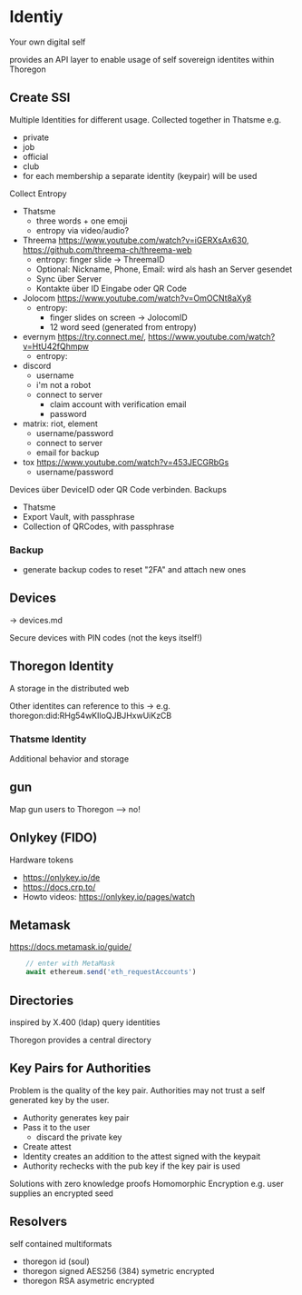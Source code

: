 Identiy
=======

Your own digital self

provides an API layer to enable usage of self sovereign identites
within Thoregon

## Create SSI

Multiple Identities for different usage. Collected together in Thatsme
e.g.
- private
- job
- official
- club
- for each membership a separate identity (keypair) will be used

Collect Entropy
- Thatsme
    - three words + one emoji
    - entropy via video/audio?
- Threema   https://www.youtube.com/watch?v=iGERXsAx630, https://github.com/threema-ch/threema-web
    - entropy: finger slide -> ThreemaID
    - Optional: Nickname, Phone, Email: wird als hash an Server gesendet
    - Sync über Server
    - Kontakte über ID Eingabe oder QR Code
- Jolocom   https://www.youtube.com/watch?v=OmOCNt8aXy8
    - entropy: 
        - finger slides on screen -> JolocomID
        - 12 word seed (generated from entropy)
- evernym   https://try.connect.me/, https://www.youtube.com/watch?v=HtU42fQhmpw
    - entropy:
- discord
    - username
    - i'm not a robot 
    - connect to server
        - claim account with verification email
        - password
- matrix: riot, element
    - username/password
    - connect to server 
    - email for backup
- tox   https://www.youtube.com/watch?v=453JECGRbGs
    - username/password
                  
Devices über DeviceID oder QR Code verbinden.
Backups
- Thatsme
- Export Vault, with passphrase
- Collection of QRCodes, with passphrase      

### Backup

- generate backup codes to reset "2FA" and attach new ones

## Devices
-> devices.md

Secure devices with PIN codes (not the keys itself!)

## Thoregon Identity

A storage in the distributed web 

Other identites can reference to this
-> e.g. thoregon:did:RHg54wKIloQJBJHxwUiKzCB

### Thatsme Identity

Additional behavior and storage 

## gun

Map gun users to Thoregon
--> no!


## Onlykey (FIDO)

Hardware tokens
- https://onlykey.io/de
- https://docs.crp.to/
- Howto videos: https://onlykey.io/pages/watch
 
## Metamask

https://docs.metamask.io/guide/

```js
    // enter with MetaMask
    await ethereum.send('eth_requestAccounts')
```

## Directories

inspired by X.400 (ldap)
query identities

Thoregon provides a central directory

## Key Pairs for Authorities

Problem is the quality of the key pair. Authorities may not trust
a self generated key by the user.

- Authority generates key pair
- Pass it to the user 
    - discard the private key
- Create attest
- Identity creates an addition to the attest signed with the keypait
- Authority rechecks with the pub key if the key pair is used

Solutions with zero knowledge proofs
Homomorphic Encryption e.g. user supplies an encrypted seed

## Resolvers

self contained multiformats
- thoregon id (soul)
- thoregon signed AES256 (384) symetric encrypted
- thoregon RSA  asymetric encrypted
